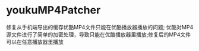 # youkuMP4Patcher
修复从手机端导出的缓存优酷MP4文件只能在优酷播放器播放的问题; 优酷对MP4源文件进行了简单的加密处理，导致只能在优酷播放器里播放;修复后的MP4文件可以在任意播放器里播放
